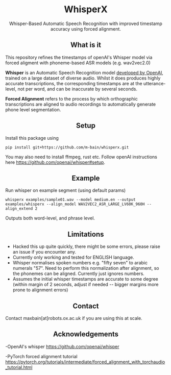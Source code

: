 <h1 align="center">WhisperX</h1>

<p align="center">Whisper-Based Automatic Speech Recognition with improved timestamp accuracy using forced alignment.

</p>


<h2 align="center">What is it</h2>

This repository refines the timestamps of openAI's Whisper model via forced aligment with phoneme-based ASR models (e.g. wav2vec2.0) 


**Whisper** is an Automatic Speech Recognition model [developed by OpenAI](https://github.com/openai/whisper), trained on a large dataset of diverse audio. Whilst it does produces highly accurate transcriptions, the corresponding timestamps are at the utterance-level, not per word, and can be inaccurate by several seconds.

**Forced Alignment** refers to the process by which orthographic transcriptions are aligned to audio recordings to automatically generate phone level segmentation.

<h2 align="center">Setup</h2>
Install this package using

`pip install git+https://github.com/m-bain/whisperx.git`

You may also need to install ffmpeg, rust etc. Follow openAI instructions here https://github.com/openai/whisper#setup.

<h2 align="center">Example</h2>

Run whisper on example segment (using default params)

`whisperx examples/sample01.wav --model medium.en --output examples/whisperx --align_model WAV2VEC2_ASR_LARGE_LV60K_960H --align_extend 2`

Outputs both word-level, and phrase level.

<h2 align="center">Limitations</h2>

- Hacked this up quite quickly, there might be some errors, please raise an issue if you encounter any.
- Currently only working and tested for ENGLISH language.
- Whisper normalises spoken numbers e.g. "fifty seven" to arabic numerals "57". Need to perform this normalization after alignment, so the phonemes can be aligned. Currently just ignores numbers.
- Assumes the initial whisper timestamps are accurate to some degree (within margin of 2 seconds, adjust if needed -- bigger margins more prone to alignment errors)

<h2 align="center">Contact</h2>

Contact maxbain[at]robots.ox.ac.uk if you are using this at scale.

<h2 align="center">Acknowledgements</h2>

-OpenAI's whisper https://github.com/openai/whisper

-PyTorch forced alignment tutorial https://pytorch.org/tutorials/intermediate/forced_alignment_with_torchaudio_tutorial.html
